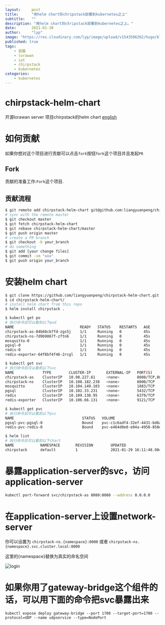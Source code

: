 ```yaml
---
layout:     post 
title:      "用helm chart将chripstack部署到kubernetes之上"
subtitle:   ""
description: "用helm chart将chripstack部署到kubernetes之上。"  
date:       2021-01-30
author:     "lyp"
image: "https://res.cloudinary.com/lyp/image/upload/v1543506262/hugo/blog.github.io/apache-rocketMQ-introduction/7046d2bf0d97278682129887309cc1a6.jpg"
published: true
tags: 
    - 容器
    - lorawan
    - iot
    - chirpstack
    - kubernetes
categories: 
    - kubernetes
---
```


# chirpstack-helm-chart
开源lorawan server 项目chirpstack的helm chart [english](../README.md)

# 如何贡献
如果你想对这个项目进行贡献可以点击`fork`按钮`fork`这个项目并且发起`PR`

## Fork  
贡献的准备工作:`Fork`这个项目.

## 贡献流程  

```bash
$ git remote add chirpstack-helm-chart git@github.com:liangyuanpeng/chirpstack-helm-chart.git
# sync with the remote master
$ git checkout master
$ git fetch chirpstack-helm-chart
$ git rebase chirpstack-helm-chart/master
$ git push origin master
# create a PR branch
$ git checkout -b your_branch   
# do something
$ git add [your change files]
$ git commit -sm "xxx"
$ git push origin your_branch  
```  
# 安装helm chart

```bash
$ git clone https://github.com/liangyuanpeng/chirpstack-helm-chart.git  
$ cd chirpstack-helm-chart/  
# install helm chart from this repo
$ helm install chirpstack .   
```  

```bash
$ kubectl get po 
# 执行命令后可以看到以下pod
NAME                              READY   STATUS    RESTARTS   AGE
chirpstack-as-84b68cb7fd-zgs5j    1/1     Running   0          45s
chirpstack-ns-7d9b9867f-zftn6     1/1     Running   0          45s
mosquitto-0                       1/1     Running   0          45s
pgsql-0                           1/1     Running   0          45s
redis-0                           1/1     Running   0          45s
redis-exporter-64f8bf4f46-2rcgl   1/1     Running   0          45s
```  

```bash
$ kubectl get svc
# 执行命令后可以看到以下svc
NAME             TYPE        CLUSTER-IP       EXTERNAL-IP   PORT(S)                      AGE
chirpstack-as    ClusterIP   10.98.227.61     <none>        8080/TCP,8001/TCP,8003/TCP   77s
chirpstack-ns    ClusterIP   10.108.182.238   <none>        8000/TCP                     77s
mosquitto        ClusterIP   10.104.149.103   <none>        1883/TCP                     77s
pgsql            ClusterIP   10.102.33.231    <none>        5432/TCP                     77s
redis            ClusterIP   10.109.138.95    <none>        6379/TCP                     77s
redis-exporter   ClusterIP   10.106.66.131    <none>        9121/TCP                     77s
```  

```bash
$ kubectl get pvc
# 执行命令后可以看到以下pvc
NAME                               STATUS   VOLUME                                     CAPACITY   ACCESS MODES   STORAGECLASS   AGE
pgsql-pvc-pgsql-0                  Bound    pvc-c1c6adf4-32ef-4431-bd6a-3825a6ef408c   96Mi       RWO            longhorn       3d
redis-pvc-redis-0                  Bound    pvc-e464d0e8-e04a-4958-858e-5efef1aeba9c   48Mi       RWO            longhorn       3d
```  

```bash
$ helm list
# 执行命令后可以看到以下chart
NAME            NAMESPACE       REVISION        UPDATED                                 STATUS          CHART                           APP VERSION
chirpstack      default         1               2021-01-29 16:11:48.984574857 +0800 CST deployed        chirpstack-helm-chart-0.1.0     1.16.0
```   
# 暴露application-server的svc，访问application-server
```bash
kubectl port-forward svc/chirpstack-as 8080:8080 --address 0.0.0.0
```

# 在application-server上设置network-server

你可以设置为 `chirpstack-ns.{namespace}:8000` 或者 `chirpstack-ns.{namespace}.svc.cluster.local:8000`    

这里的{namespace}替换为真实的命名空间

![login](https://res.cloudinary.com/lyp/image/upload/v1612010769/hugo/blog.github.io/chirpstack/create-ns.jpg)

#  如果你用了gateway-bridge这个组件的话，可以用下面的命令把svc暴露出来

```
kubectl expose deploy gateway-bridge --port 1700 --target-port=1700 --protocol=UDP --name udpservice --type=NodePort  
```  


